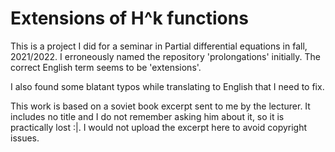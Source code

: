# Extensions of H^k functions

This is a project I did for a seminar in Partial differential equations in fall, 2021/2022. I erroneously named the repository 'prolongations' initially. The correct English term seems to be 'extensions'.

I also found some blatant typos while translating to English that I need to fix.

This work is based on a soviet book excerpt sent to me by the lecturer. It includes no title and I do not remember asking him about it, so it is practically lost :|.
I would not upload the excerpt here to avoid copyright issues.
